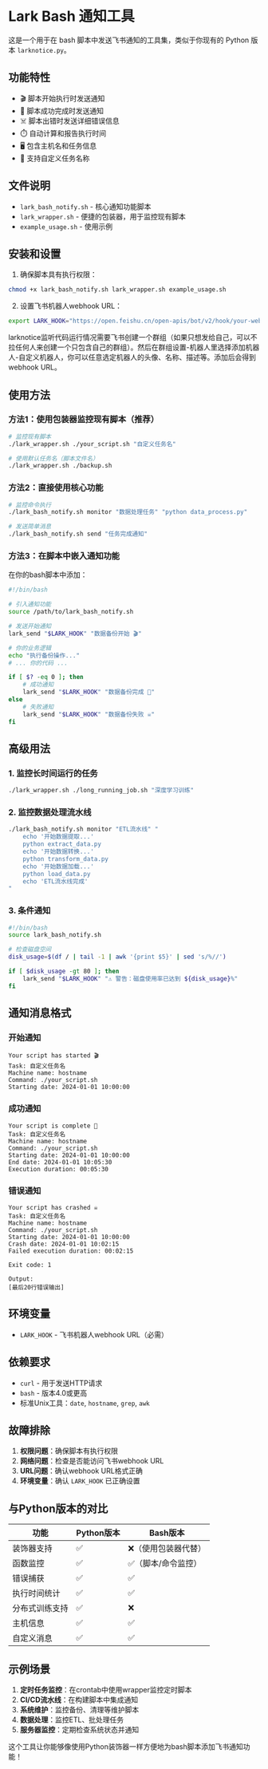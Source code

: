 # Lark Bash 通知工具

这是一个用于在 bash 脚本中发送飞书通知的工具集，类似于你现有的 Python 版本 `larknotice.py`。

## 功能特性

- 🎬 脚本开始执行时发送通知
- 🎉 脚本成功完成时发送通知
- ☠️ 脚本出错时发送详细错误信息
- ⏱️ 自动计算和报告执行时间
- 🖥️ 包含主机名和任务信息
- 📝 支持自定义任务名称

## 文件说明

- `lark_bash_notify.sh` - 核心通知功能脚本
- `lark_wrapper.sh` - 便捷的包装器，用于监控现有脚本
- `example_usage.sh` - 使用示例

## 安装和设置

1. 确保脚本具有执行权限：
```bash
chmod +x lark_bash_notify.sh lark_wrapper.sh example_usage.sh
```

2. 设置飞书机器人webhook URL：
```bash
export LARK_HOOK="https://open.feishu.cn/open-apis/bot/v2/hook/your-webhook-url"
```

larknotice监听代码运行情况需要飞书创建一个群组（如果只想发给自己，可以不拉任何人来创建一个只包含自己的群组）。然后在群组设置-机器人里选择添加机器人-自定义机器人，你可以任意选定机器人的头像、名称、描述等。添加后会得到webhook URL。

## 使用方法

### 方法1：使用包装器监控现有脚本（推荐）

```bash
# 监控现有脚本
./lark_wrapper.sh ./your_script.sh "自定义任务名"

# 使用默认任务名（脚本文件名）
./lark_wrapper.sh ./backup.sh
```

### 方法2：直接使用核心功能

```bash
# 监控命令执行
./lark_bash_notify.sh monitor "数据处理任务" "python data_process.py"

# 发送简单消息
./lark_bash_notify.sh send "任务完成通知"
```

### 方法3：在脚本中嵌入通知功能

在你的bash脚本中添加：

```bash
#!/bin/bash

# 引入通知功能
source /path/to/lark_bash_notify.sh

# 发送开始通知
lark_send "$LARK_HOOK" "数据备份开始 🎬"

# 你的业务逻辑
echo "执行备份操作..."
# ... 你的代码 ...

if [ $? -eq 0 ]; then
    # 成功通知
    lark_send "$LARK_HOOK" "数据备份完成 🎉"
else
    # 失败通知
    lark_send "$LARK_HOOK" "数据备份失败 ☠️"
fi
```

## 高级用法

### 1. 监控长时间运行的任务

```bash
./lark_wrapper.sh ./long_running_job.sh "深度学习训练"
```

### 2. 监控数据处理流水线

```bash
./lark_bash_notify.sh monitor "ETL流水线" "
    echo '开始数据提取...'
    python extract_data.py
    echo '开始数据转换...'
    python transform_data.py
    echo '开始数据加载...'
    python load_data.py
    echo 'ETL流水线完成'
"
```

### 3. 条件通知

```bash
#!/bin/bash
source lark_bash_notify.sh

# 检查磁盘空间
disk_usage=$(df / | tail -1 | awk '{print $5}' | sed 's/%//')

if [ $disk_usage -gt 80 ]; then
    lark_send "$LARK_HOOK" "⚠️ 警告：磁盘使用率已达到 ${disk_usage}%"
fi
```

## 通知消息格式

### 开始通知
```
Your script has started 🎬
Task: 自定义任务名
Machine name: hostname
Command: ./your_script.sh
Starting date: 2024-01-01 10:00:00
```

### 成功通知
```
Your script is complete 🎉
Task: 自定义任务名
Machine name: hostname
Command: ./your_script.sh
Starting date: 2024-01-01 10:00:00
End date: 2024-01-01 10:05:30
Execution duration: 00:05:30
```

### 错误通知
```
Your script has crashed ☠️
Task: 自定义任务名
Machine name: hostname
Command: ./your_script.sh
Starting date: 2024-01-01 10:00:00
Crash date: 2024-01-01 10:02:15
Failed execution duration: 00:02:15

Exit code: 1

Output:
[最后20行错误输出]
```

## 环境变量

- `LARK_HOOK` - 飞书机器人webhook URL（必需）

## 依赖要求

- `curl` - 用于发送HTTP请求
- `bash` - 版本4.0或更高
- 标准Unix工具：`date`, `hostname`, `grep`, `awk`

## 故障排除

1. **权限问题**：确保脚本有执行权限
2. **网络问题**：检查是否能访问飞书webhook URL
3. **URL问题**：确认webhook URL格式正确
4. **环境变量**：确认 `LARK_HOOK` 已正确设置

## 与Python版本的对比

| 功能 | Python版本 | Bash版本 |
|------|-----------|----------|
| 装饰器支持 | ✅ | ❌（使用包装器代替） |
| 函数监控 | ✅ | ✅（脚本/命令监控） |
| 错误捕获 | ✅ | ✅ |
| 执行时间统计 | ✅ | ✅ |
| 分布式训练支持 | ✅ | ❌ |
| 主机信息 | ✅ | ✅ |
| 自定义消息 | ✅ | ✅ |

## 示例场景

1. **定时任务监控**：在crontab中使用wrapper监控定时脚本
2. **CI/CD流水线**：在构建脚本中集成通知
3. **系统维护**：监控备份、清理等维护脚本
4. **数据处理**：监控ETL、批处理任务
5. **服务器监控**：定期检查系统状态并通知

这个工具让你能够像使用Python装饰器一样方便地为bash脚本添加飞书通知功能！
